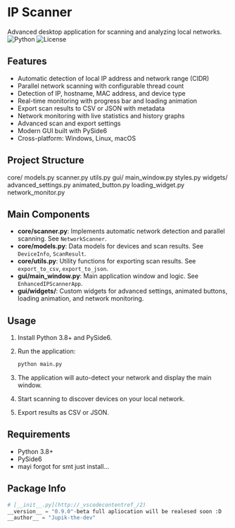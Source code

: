 # IP Scanner

Advanced desktop application for scanning and analyzing local networks.
![Python](https://img.shields.io/badge/python-3.8%2B-blue.svg)
![License](https://img.shields.io/badge/license-MIT-green.svg)

## Features

- Automatic detection of local IP address and network range (CIDR)
- Parallel network scanning with configurable thread count
- Detection of IP, hostname, MAC address, and device type
- Real-time monitoring with progress bar and loading animation
- Export scan results to CSV or JSON with metadata
- Network monitoring with live statistics and history graphs
- Advanced scan and export settings
- Modern GUI built with PySide6
- Cross-platform: Windows, Linux, macOS

## Project Structure
core/ models.py scanner.py utils.py 
gui/ main_window.py styles.py 
widgets/ advanced_settings.py animated_button.py loading_widget.py network_monitor.py

## Main Components

- **core/scanner.py**: Implements automatic network detection and parallel scanning. See `NetworkScanner`.
- **core/models.py**: Data models for devices and scan results. See `DeviceInfo`, `ScanResult`.
- **core/utils.py**: Utility functions for exporting scan results. See `export_to_csv`, `export_to_json`.
- **gui/main_window.py**: Main application window and logic. See `EnhancedIPScannerApp`.
- **gui/widgets/**: Custom widgets for advanced settings, animated buttons, loading animation, and network monitoring.

## Usage

1. Install Python 3.8+ and PySide6.
2. Run the application:

    ```sh
    python main.py
    ```

3. The application will auto-detect your network and display the main window.
4. Start scanning to discover devices on your local network.
5. Export results as CSV or JSON.

## Requirements

- Python 3.8+
- PySide6
- mayi forgot for smt just install...

## Package Info

```python
# [__init__.py](http://_vscodecontentref_/2)
__version__ = "0.9.0"-beta full apliocation will be realesed soon :D
__author__ = "Jupik-the-dev"



